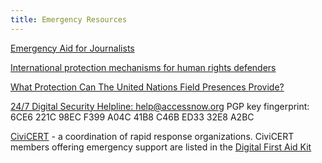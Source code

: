 ```yaml
---
title: Emergency Resources
---
```


[Emergency Aid for Journalists](http://gijn.org/2014/07/14/new-resource-guide-emergency-assistance/)

[International protection mechanisms for human rights defenders](http://integratedsecuritymanual.org/european-human-rights-system)

[What Protection Can The  United Nations Field Presences Provide?](www.frontlinedefenders.org/files/un_handbook_small.pdf)

[24/7 Digital Security Helpline: help@accessnow.org](https://www.accessnow.org/help) PGP key fingerprint: 6CE6 221C 98EC F399 A04C 41B8 C46B ED33 32E8 A2BC

[CiviCERT](http://www.civicert.org) - a coordination of rapid response organizations. CiviCERT members offering emergency support are listed in the [Digital First Aid Kit](https://digitalfirstaid.org/support/)

